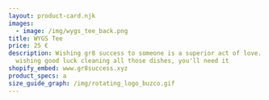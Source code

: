 ```yaml
---
layout: product-card.njk
images:
  - image: /img/wygs_tee_back.png
title: WYGS Tee
price: 25 €
description: Wishing gr8 success to someone is a superior act of love. It's like
  wishing good luck cleaning all those dishes, you'll need it
shopify_embed: www.gr8success.xyz
product_specs: a
size_guide_graph: /img/rotating_logo_buzco.gif
---
```

